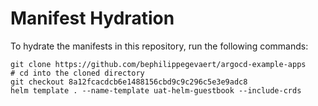 # Manifest Hydration

To hydrate the manifests in this repository, run the following commands:

```shell
git clone https://github.com/bephilippegevaert/argocd-example-apps
# cd into the cloned directory
git checkout 8a12fcacdcb6e1488156cbd9c9c296c5e3e9adc8
helm template . --name-template uat-helm-guestbook --include-crds
```
